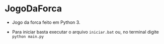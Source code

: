 # JogoDaForca
 
 * Jogo da forca feito em Python 3.
 
 * Para iniciar basta executar o arquivo ```iniciar.bat```  ou, no terminal digite  ```python main.py``` 
